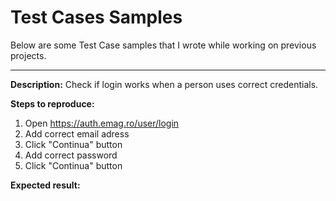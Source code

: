 # Test Cases Samples

Below are some Test Case samples that I wrote while working on previous projects.

----------------

**Description:**
Check if login works when a person uses correct credentials.

**Steps to reproduce:**
1. Open https://auth.emag.ro/user/login
2. Add correct email adress
3. Click "Continua" button
4. Add correct password
5. Click "Continua" button

**Expected result:**
